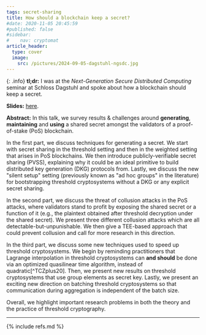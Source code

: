 ```yaml
---
tags: secret-sharing
title: How should a blockchain keep a secret?
#date: 2020-11-05 20:45:59
#published: false
#sidebar:
#    nav: cryptomat
article_header:
  type: cover
  image:
    src: /pictures/2024-09-05-dagstuhl-ngsdc.jpg
---
```


{: .info}
**tl;dr:** I was at the _Next-Generation Secure Distributed Computing_ seminar at Schloss Dagstuhl and spoke about how a blockchain should keep a secret.

<!--more-->

<!-- Here you can define LaTeX macros -->
<div style="display: none;">$
$</div>
<!-- $ 
-->

**Slides:** [here](https://docs.google.com/presentation/d/1lRR3scw_w-MhgiTGNgF--VeSxkQUdXmjgVGEG-dPTWY/edit?usp=sharing).

**Abstract:** In this talk, we survey results & challenges around **generating**, **maintaining** and **using** a shared secret amongst the validators of a proof-of-stake (PoS) blockchain.

In the first part, we discuss techniques for generating a secret.
We start with secret sharing in the threshold setting and then in the weighted setting that arises in PoS blockchains.
We then introduce publicly-verifiable secret sharing (PVSS), explaining why it could be an ideal primitive to build distributed key generation (DKG) protocols from.
Lastly, we discuss the new "silent setup" setting (previously known as "ad hoc groups" in the literature) for bootstrapping threshold cryptosystems without a DKG or any explicit secret sharing.

In the second part, we discuss the threat of collusion attacks in the PoS attacks, where validators stand to profit by exposing the shared secret or a function of it (e.g., the plaintext obtained after threshold decryption under the shared secret).
We present three different collusion attacks which are all detectable-but-unpunishable. 
We then give a TEE-based approach that could prevent collusion and call for more research in this direction.

In the third part, we discuss some new techniques used to speed up threshold cryptosystems.
We begin by reminding practitioners that Lagrange interpolation in threshold cryptosystems can **and should** be done via an optimized quasilinear time algorithm, instead of quadratic[^TCZplus20].
Then, we present new results on threshold cryptosystems that use group elements as secret key.
Lastly, we present an exciting new direction on batching threshold cryptosystems so that communication during aggregation is independent of the batch size.

Overall, we highlight important research problems in both the theory and the practice of threshold cryptography.

---

{% include refs.md %}
